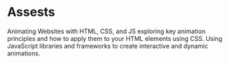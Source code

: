 # Assests
Animating Websites with HTML, CSS, and JS
exploring key animation principles and how to apply them to your HTML elements using CSS. Using JavaScript libraries and frameworks to create interactive and dynamic animations.
